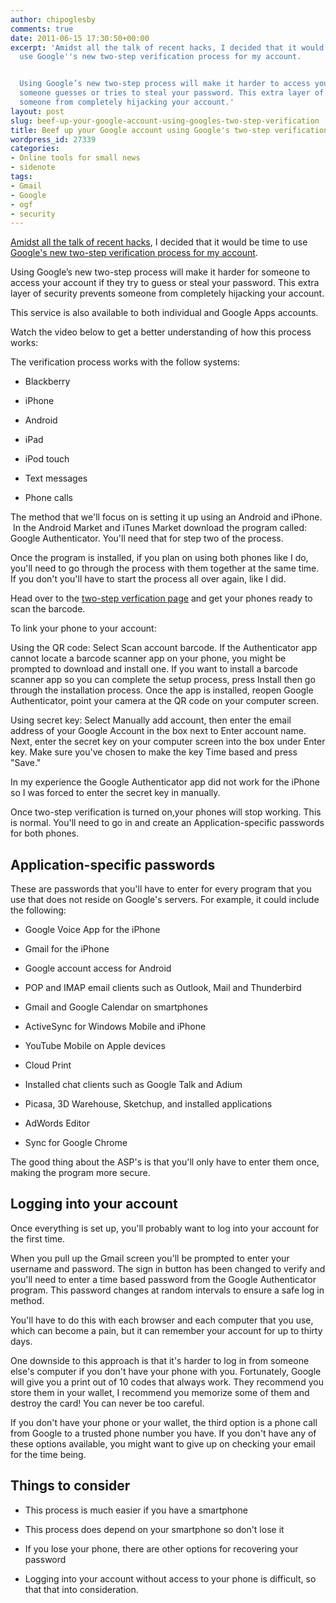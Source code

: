 ```yaml
---
author: chipoglesby
comments: true
date: 2011-06-15 17:30:50+00:00
excerpt: 'Amidst all the talk of recent hacks, I decided that it would be time to
  use Google''s new two-step verification process for my account.


  Using Google’s new two-step process will make it harder to access your account if
  someone guesses or tries to steal your password. This extra layer of security prevents
  someone from completely hijacking your account.'
layout: post
slug: beef-up-your-google-account-using-googles-two-step-verification
title: Beef up your Google account using Google's two-step verification
wordpress_id: 27339
categories:
- Online tools for small news
- sidenote
tags:
- Gmail
- Google
- ogf
- security
---
```


[Amidst all the talk of recent hacks](http://www.washingtonpost.com/blogs/post-tech/post/google-hundreds-of-gmail-accounts-hacked-including-some-senior-us-government-officials/2011/06/01/AGgASgGH_blog.html), I decided that it would be time to use [Google's new two-step verification process for my account](http://www.google.com/support/accounts/bin/static.py?page=guide.cs&guide=1056283&topic=1056284).

Using Google’s new two-step process will make it harder for someone to access your account if they try to guess or steal your password. This extra layer of security prevents someone from completely hijacking your account.

This service is also available to both individual and Google Apps accounts.

Watch the video below to get a better understanding of how this process works:


The verification process works with the follow systems:



	
  * Blackberry

	
  * iPhone

	
  * Android

	
  * iPad

	
  * iPod touch

	
  * Text messages

	
  * Phone calls


The method that we'll focus on is setting it up using an Android and iPhone.  In the Android Market and iTunes Market download the program called: Google Authenticator. You'll need that for step two of the process.

Once the program is installed, if you plan on using both phones like I do, you'll need to go through the process with them together at the same time. If you don't you'll have to start the process all over again, like I did.

Head over to the [two-step verfication page](https://www.google.com/accounts/SmSAuthconfig?hl=en) and get your phones ready to scan the barcode.

To link your phone to your account:

Using the QR code: Select Scan account barcode. If the Authenticator app cannot locate a barcode scanner app on your phone, you might be prompted to download and install one. If you want to install a barcode scanner app so you can complete the setup process, press Install then go through the installation process. Once the app is installed, reopen Google Authenticator, point your camera at the QR code on your computer screen.

Using secret key: Select Manually add account, then enter the email address of your Google Account in the box next to Enter account name. Next, enter the secret key on your computer screen into the box under Enter key. Make sure you've chosen to make the key Time based and press "Save."

In my experience the Google Authenticator app did not work for the iPhone so I was forced to enter the secret key in manually.

Once two-step verification is turned on,your phones will stop working. This is normal. You'll need to go in and create an Application-specific passwords for both phones.


## Application-specific passwords


These are passwords that you'll have to enter for every program that you use that does not reside on Google's servers.
For example, it could include the following:



	
  * Google Voice App for the iPhone

	
  * Gmail for the iPhone

	
  * Google account access for Android

	
  * POP and IMAP email clients such as Outlook, Mail and Thunderbird

	
  * Gmail and Google Calendar on smartphones

	
  * ActiveSync for Windows Mobile and iPhone

	
  * YouTube Mobile on Apple devices

	
  * Cloud Print

	
  * Installed chat clients such as Google Talk and Adium

	
  * Picasa, 3D Warehouse, Sketchup, and installed applications

	
  * AdWords Editor

	
  * Sync for Google Chrome


The good thing about the ASP's is that you'll only have to enter them once, making the program more secure.


## Logging into your account


Once everything is set up, you'll probably want to log into your account for the first time.

When you pull up the Gmail screen you'll be prompted to enter your username and password. The sign in button has been changed to verify and you'll need to enter a time based password from the Google Authenticator program. This password changes at random intervals to ensure a safe log in method.

You'll have to do this with each browser and each computer that you use, which can become a pain, but it can remember your account for up to thirty days.

One downside to this approach is that it's harder to log in from someone else's computer if you don't have your phone with you. Fortunately, Google will give you a print out of 10 codes that always work. They recommend you store them in your wallet, I recommend you memorize some of them and destroy the card! You can never be too careful.

If you don't have your phone or your wallet, the third option is a phone call from Google to a trusted phone number you have. If you don't have any of these options available, you might want to give up on checking your email for the time being.


## Things to consider





	
  * This process is much easier if you have a smartphone

	
  * This process does depend on your smartphone so don't lose it

	
  * If you lose your phone, there are other options for recovering your password

	
  * Logging into your account without access to your phone is difficult, so that that into consideration.


